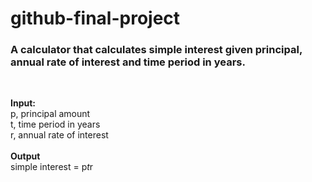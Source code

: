 # github-final-project

### A calculator that calculates simple interest given principal, annual rate of interest and time period in years.

<br>

**Input:** <br>
   p, principal amount <br>
   t, time period in years <br>
   r, annual rate of interest <br>
<br>
**Output** <br>
   simple interest = p*t*r
